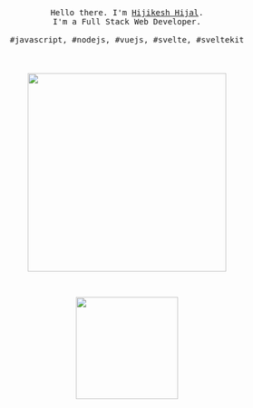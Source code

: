<p align="center">
  <br>
  <br>
  <br>
  <samp>Hello there. I'm <a href="https://www.linkedin.com/in/hijal/" target="_blank">Hijikesh Hijal</a>.<br> I'm a Full Stack Web Developer.<br><br>#javascript, #nodejs, #vuejs, #svelte, #sveltekit</samp>
  <br>
  <br>
  <br>
  <br>
  <img src="https://thumbs.gfycat.com/SpeedyMealyCornsnake-size_restricted.gif" width="350" />
</p>

<br/>
<p align="center">
  <a href="https://github.com/hijal/" >
    <img height="180em" src="https://github-readme-stats.vercel.app/api?username=hijal&theme=vue&show_icons=true" />
  </a>
 </p>
<br/>
